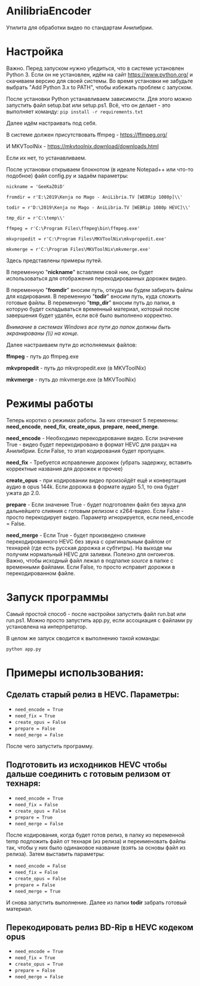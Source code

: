 # AnilibriaEncoder
Утилита для обработки видео по стандартам Анилибрии.

# Настройка
Важно. Перед запуском нужно убедиться, что в системе установлен Python 3. Если он не установлен, идём на сайт https://www.python.org/ и скачиваем версию для своей системы.
Во время установки не забудьте выбрать "Add Python 3.x to PATH", чтобы избежать проблем с запуском.

После установки Python устанавливаем зависимости. Для этого можно запустить файл setup.bat или setup.ps1. Всё, что он делает - это выполняет команду:
`pip install -r requirements.txt`

Далее идём настраивать под себя.

В системе должен присутствовать ffmpeg - https://ffmpeg.org/

И MKVToolNix - https://mkvtoolnix.download/downloads.html

Если их нет, то устанавливаем.

После установки открываем блокнотом (в идеале Notepad++ или что-то подобное) файл config.py и задаём параметры:

`nickname = 'GeeKaZ0iD'`

`fromdir = r'E:\2019\Kenja no Mago - AniLibria.TV [WEBRip 1080p]\\'`

`todir = r'D:\2019\Kenja no Mago - AniLibria.TV [WEBRip 1080p HEVC]\\'`

`tmp_dir = r'C:\temp\\'`

`ffmpeg = r'C:\Program Files\ffmpeg\bin\ffmpeg.exe'`

`mkvpropedit = r'C:\Program Files\MKVToolNix\mkvpropedit.exe'`

`mkvmerge = r'C:\Program Files\MKVToolNix\mkvmerge.exe'`

Здесь представлены примеры путей. 

В переменную "**nickname**" вставляем свой ник, он будет использоваться для отображения перекодированных дорожек видео.

В переменную "**fromdir**" вносим путь, откуда мы будем забирать файлы для кодирования.
В переменную "**todir**" вносим путь, куда сложить готовые файлы.
В переменную "**tmp_dir**" вносим путь до папки, в которую будет складываться временный материал, который после завершения будет удалён, если всё было выполнено корректно.

_Внимание в системах Windows все пути до папок должны быть экранированы (\\\\) на конце._

Далее настраиваем пути до исполняемых файлов:

**ffmpeg** - путь до ffmpeg.exe

**mkvpropedit** - путь до mkvpropedit.exe (в MKVToolNix)

**mkvmerge** - путь до mkvmerge.exe (в MKVToolNix)

# Режимы работы
Теперь коротко о режимах работы. За них отвечают 5 переменны: **need_encode**, **need_fix**, **create_opus**, **prepare**,  **need_merge**.

**need_encode** - Необходимо перекодирование видео. Если значение True - видео будет перекодировано в формат HEVC для раздач на Анилибрии. Если False, то этап кодирования будет пропущен.

**need_fix** - Требуется исправление дорожек (убрать задержку, вставить корректные названия для дорожек и прочее)

**create_opus** - при кодировании видео произойдёт ещё и конвертация аудио в opus 144k. Если дорожка в формате аудио 5.1, то она будет ужата до 2.0.

**prepare** - Если значение True - будет подготовлен файл без звука для дальнейшего слияния с готовым релизом с x264-видео. Если False - просто перекодирует видео. Параметр игнорируется, если need_encode = False.

**need_merge** - Если True - будет произведено слияние перекодированного HEVC без звука с оригинальным файлом от технарей (где есть русская дорожка и субтитры). На выходе мы получим нормальный HEVC для заливки. Полезно для онгоингов. Важно, чтобы исходный файл лежал в подпапке  *source* в папке с временными файлами. Если False, то просто исправит дорожки в перекодированном файле.

# Запуск программы
Самый простой способ - после настройки запустить файл run.bat или run.ps1. Можно просто запустить app.py, если ассоциация с файлами py установлена на интерпретатор.

В целом же запуск сводится к выполнению такой команды:

`python app.py`


# Примеры использования:

## Сделать старый релиз в HEVC. Параметры:
* `need_encode = True`
* `need_fix = True`
* `create_opus = False`
* `prepare = False`
* `need_merge = False`

После чего запустить программу.

## Подготовить из исходников HEVC чтобы дальше соединить с готовым релизом от технаря:
* `need_encode = True`
* `need_fix = False`
* `create_opus = False`
* `prepare = True`
* `need_merge = False`

После кодирования, когда будет готов релиз, в папку из переменной temp подложить файл от технаря (из релиза) и переименовать файлы так, чтобы у них было одинаковое название (взять за основы файл из релиза). Затем выставить параметры:
* `need_encode = False`
* `need_fix = False`
* `create_opus = False`
* `prepare = False`
* `need_merge = True`

И снова запустить выполнение. Далее из папки **todir** забрать готовый материал.

## Перекодировать релиз BD-Rip в HEVC  кодеком opus
* `need_encode = True`
* `need_fix = True`
* `create_opus = True`
* `prepare = False`
* `need_merge = False`